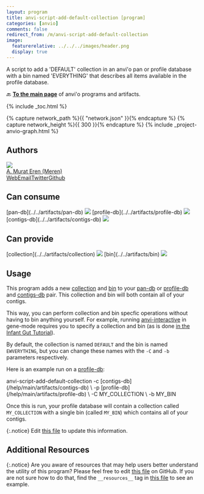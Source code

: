 ```yaml
---
layout: program
title: anvi-script-add-default-collection [program]
categories: [anvio]
comments: false
redirect_from: /m/anvi-script-add-default-collection
image:
  featurerelative: ../../../images/header.png
  display: true
---
```


A script to add a &#x27;DEFAULT&#x27; collection in an anvi&#x27;o pan or profile database with a bin named &#x27;EVERYTHING&#x27; that describes all items available in the profile database.

🔙 **[To the main page](../../)** of anvi'o programs and artifacts.


{% include _toc.html %}
<div id="svg" class="subnetwork"></div>
{% capture network_path %}{{ "network.json" }}{% endcapture %}
{% capture network_height %}{{ 300 }}{% endcapture %}
{% include _project-anvio-graph.html %}


## Authors

<div class="anvio-person"><div class="anvio-person-info"><div class="anvio-person-photo"><img class="anvio-person-photo-img" src="../../images/authors/meren.jpg" /></div><div class="anvio-person-info-box"><a href="/people/meren" target="_blank"><span class="anvio-person-name">A. Murat Eren (Meren)</span></a><div class="anvio-person-social-box"><a href="http://merenlab.org" class="person-social" target="_blank"><i class="fa fa-fw fa-home"></i>Web</a><a href="mailto:a.murat.eren@gmail.com" class="person-social" target="_blank"><i class="fa fa-fw fa-envelope-square"></i>Email</a><a href="http://twitter.com/merenbey" class="person-social" target="_blank"><i class="fa fa-fw fa-twitter-square"></i>Twitter</a><a href="http://github.com/meren" class="person-social" target="_blank"><i class="fa fa-fw fa-github"></i>Github</a></div></div></div></div>



## Can consume


<p style="text-align: left" markdown="1"><span class="artifact-r">[pan-db](../../artifacts/pan-db) <img src="../../images/icons/DB.png" class="artifact-icon-mini" /></span> <span class="artifact-r">[profile-db](../../artifacts/profile-db) <img src="../../images/icons/DB.png" class="artifact-icon-mini" /></span> <span class="artifact-r">[contigs-db](../../artifacts/contigs-db) <img src="../../images/icons/DB.png" class="artifact-icon-mini" /></span></p>


## Can provide


<p style="text-align: left" markdown="1"><span class="artifact-p">[collection](../../artifacts/collection) <img src="../../images/icons/COLLECTION.png" class="artifact-icon-mini" /></span> <span class="artifact-p">[bin](../../artifacts/bin) <img src="../../images/icons/BIN.png" class="artifact-icon-mini" /></span></p>


## Usage


This program adds a new <span class="artifact-n">[collection](/help/main/artifacts/collection)</span> and <span class="artifact-n">[bin](/help/main/artifacts/bin)</span> to your <span class="artifact-n">[pan-db](/help/main/artifacts/pan-db)</span> or <span class="artifact-n">[profile-db](/help/main/artifacts/profile-db)</span> and <span class="artifact-n">[contigs-db](/help/main/artifacts/contigs-db)</span> pair. This collection and bin will both contain all of your contigs. 

This way, you can perform collection and bin specfic operations without having to bin anything yourself. For example, running <span class="artifact-p">[anvi-interactive](/help/main/programs/anvi-interactive)</span> in gene-mode requires you to specify a collection and bin (as is done [in the Infant Gut Tutorial](http://merenlab.org/tutorials/infant-gut/#the-gene-mode-studying-distribution-patterns-at-the-gene-level)). 

By default, the collection is named `DEFAULT` and the bin is named `EWVERYTHING`, but you can change these names with the `-C` and `-b` parameters respectively. 

Here is an example run on a <span class="artifact-n">[profile-db](/help/main/artifacts/profile-db)</span>: 

<div class="codeblock" markdown="1">
anvi&#45;script&#45;add&#45;default&#45;collection &#45;c <span class="artifact&#45;n">[contigs&#45;db](/help/main/artifacts/contigs&#45;db)</span> \ 
                                   &#45;p <span class="artifact&#45;n">[profile&#45;db](/help/main/artifacts/profile&#45;db)</span> \ 
                                   &#45;C MY_COLLECTION \
                                   &#45;b MY_BIN 
</div>

Once this is run, your profile database will contain a collection called `MY_COLLECTION` with a single bin (called `MY_BIN`) which contains all of your contigs. 


{:.notice}
Edit [this file](https://github.com/merenlab/anvio/tree/master/anvio/docs/programs/anvi-script-add-default-collection.md) to update this information.


## Additional Resources



{:.notice}
Are you aware of resources that may help users better understand the utility of this program? Please feel free to edit [this file](https://github.com/merenlab/anvio/tree/master/bin/anvi-script-add-default-collection) on GitHub. If you are not sure how to do that, find the `__resources__` tag in [this file](https://github.com/merenlab/anvio/blob/master/bin/anvi-interactive) to see an example.
